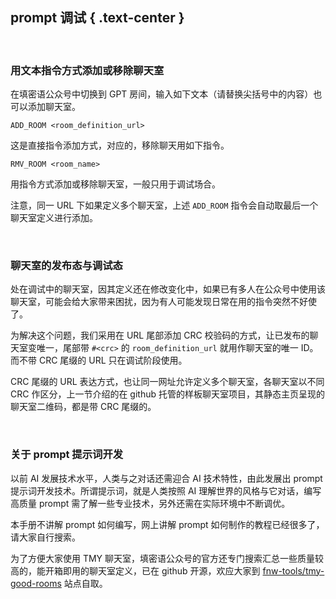 prompt 调试 { .text-center }
----

&nbsp;

### 用文本指令方式添加或移除聊天室

在填密语公众号中切换到 GPT 房间，输入如下文本（请替换尖括号中的内容）也可以添加聊天室。

```
ADD_ROOM <room_definition_url>
```

这是直接指令添加方式，对应的，移除聊天用如下指令。

```
RMV_ROOM <room_name>
```

用指令方式添加或移除聊天室，一般只用于调试场合。

注意，同一 URL 下如果定义多个聊天室，上述 `ADD_ROOM` 指令会自动取最后一个聊天室定义进行添加。

&nbsp;

### 聊天室的发布态与调试态

处在调试中的聊天室，因其定义还在修改变化中，如果已有多人在公众号中使用该聊天室，可能会给大家带来困扰，因为有人可能发现日常在用的指令突然不好使了。

为解决这个问题，我们采用在 URL 尾部添加 CRC 校验码的方式，让已发布的聊天室变唯一，尾部带 `#<crc>` 的 `room_definition_url` 就用作聊天室的唯一 ID。而不带 CRC 尾缀的 URL 只在调试阶段使用。

CRC 尾缀的 URL 表达方式，也让同一网址允许定义多个聊天室，各聊天室以不同 CRC 作区分，上一节介绍的在 github 托管的样板聊天室项目，其静态主页呈现的聊天室二维码，都是带 CRC 尾缀的。

&nbsp;

### 关于 prompt 提示词开发

以前 AI 发展技术水平，人类与之对话还需迎合 AI 技术特性，由此发展出 prompt 提示词开发技术。所谓提示词，就是人类按照 AI 理解世界的风格与它对话，编写高质量 prompt 需了解一些专业技术，另外还需在实际环境中不断调优。

本手册不讲解 prompt 如何编写，网上讲解 prompt 如何制作的教程已经很多了，请大家自行搜索。

为了方便大家使用 TMY 聊天室，填密语公众号的官方还专门搜索汇总一些质量较高的，能开箱即用的聊天室定义，已在 github 开源，欢应大家到 [fnw-tools/tmy-good-rooms](https://github.com/fnw-tools/tmy-good-rooms) 站点自取。
